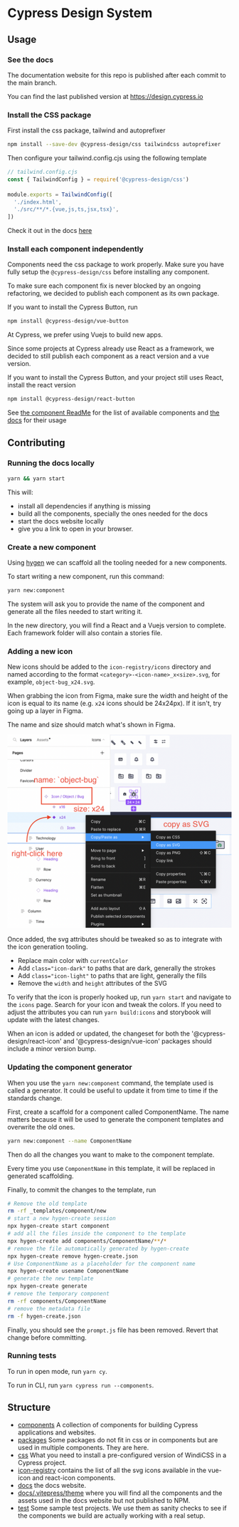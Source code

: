 # Cypress Design System

## Usage

### See the docs

The documentation website for this repo is published after each commit to the main branch.

You can find the last published version at https://design.cypress.io

### Install the CSS package

First install the css package, tailwind and autoprefixer

```bash
npm install --save-dev @cypress-design/css tailwindcss autoprefixer
```

Then configure your tailwind.config.cjs using the following template

```js
// tailwind.config.cjs
const { TailwindConfig } = require('@cypress-design/css')

module.exports = TailwindConfig([
  './index.html',
  './src/**/*.{vue,js,ts,jsx,tsx}',
])
```

Check it out in the docs [here](./css)

### Install each component independently

Components need the css package to work properly. Make sure you have fully setup the `@cypress-design/css` before installing any component.

To make sure each component fix is never blocked by an ongoing refactoring, we decided to publish each component as its own package.

If you want to install the Cypress Button, run

```bash
npm install @cypress-design/vue-button
```

At Cypress, we prefer using Vuejs to build new apps.

Since some projects at Cypress already use React as a framework, we decided to still publish each component as a react version and a vue version.

If you want to install the Cypress Button, and your project still uses React, install the react version

```bash
npm install @cypress-design/react-button
```

See [the component ReadMe](./components/) for the list of available components and [the docs](https://cypress-design.vercel.app) for their usage

## Contributing

### Running the docs locally

```bash
yarn && yarn start
```

This will:

- install all dependencies if anything is missing
- build all the components, specially the ones needed for the docs
- start the docs website locally
- give you a link to open in your browser.

### Create a new component

Using [hygen](https://hygen.io) we can scaffold all the tooling needed for a new components.

To start writing a new component, run this command:

```bash
yarn new:component
```

The system will ask you to provide the name of the component and generate all the files needed to start writing it.

In the new directory, you will find a React and a Vuejs version to complete. Each framework folder will also contain a stories file.

### Adding a new icon

New icons should be added to the `icon-registry/icons` directory and named according to the format `<category>-<icon-name>_x<size>.svg`, for example, `object-bug_x24.svg`.

When grabbing the icon from Figma, make sure the width and height of the icon is equal to its name (e.g. `x24` icons should be 24x24px). If it isn't, try going up a layer in Figma.

The name and size should match what's shown in Figma.

![image](copy-svg.png)

Once added, the svg attributes should be tweaked so as to integrate with the icon generation tooling.

- Replace main color with `currentColor`
- Add `class="icon-dark"` to paths that are dark, generally the strokes
- Add `class="icon-light"` to paths that are light, generally the fills
- Remove the `width` and `height` attributes of the SVG

To verify that the icon is properly hooked up, run `yarn start` and navigate to the `icons` page. Search for your icon and tweak the colors. If you need to adjust the attributes you can run `yarn build:icons` and storybook will update with the latest changes.

When an icon is added or updated, the changeset for both the '@cypress-design/react-icon' and '@cypress-design/vue-icon' packages should include a minor version bump.

### Updating the component generator

When you use the `yarn new:component` command, the template used is called a generator. It could be useful to update it from time to time if the standards change.

First, create a scaffold for a component called ComponentName. The name matters because it will be used to generate the component templates and overwrite the old ones.

```bash
yarn new:component --name ComponentName
```

Then do all the changes you want to make to the component template.

Every time you use `ComponentName` in this template, it will be replaced in generated scaffolding.

Finally, to commit the changes to the template, run

```bash
# Remove the old template
rm -rf _templates/component/new
# start a new hygen-create session
npx hygen-create start component
# add all the files inside the component to the template
npx hygen-create add components/ComponentName/**/*
# remove the file automatically generated by hygen-create
npx hygen-create remove hygen-create.json
# Use ComponentName as a placeholder for the component name
npx hygen-create usename ComponentName
# generate the new template
npx hygen-create generate
# remove the temporary component
rm -rf components/ComponentName
# remove the metadata file
rm -f hygen-create.json
```

Finally, you should see the `prompt.js` file has been removed. Revert that change before committing.

### Running tests

To run in open mode, run `yarn cy`.

To run in CLI, run `yarn cypress run --components`.

## Structure

- [components](./components/) A collection of components for building Cypress applications and websites.
- [packages](./packages/) Some packages do not fit in css or in components but are used in multiple components. They are here.
- [css](./css/) What you need to install a pre-configured version of WindiCSS in a Cypress project.
- [icon-registry](./icon-registry/) contains the list of all the svg icons available in the vue-icon and react-icon components.
- [docs](./docs/) the docs website.
- [docs/.vitepress/theme](./docs/.vitepress/theme) where you will find all the components and the assets used in the docs website but not published to NPM.
- [test](./test/) Some sample test projects. We use them as sanity checks to see if the components we build are actually working with a real setup.
